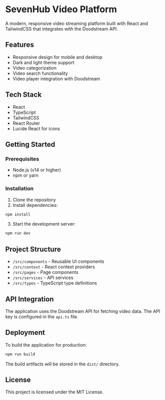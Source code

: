 # SevenHub Video Platform

A modern, responsive video streaming platform built with React and TailwindCSS that integrates with the Doodstream API.

## Features

- Responsive design for mobile and desktop
- Dark and light theme support
- Video categorization
- Video search functionality
- Video player integration with Doodstream

## Tech Stack

- React
- TypeScript
- TailwindCSS
- React Router
- Lucide React for icons

## Getting Started

### Prerequisites

- Node.js (v14 or higher)
- npm or yarn

### Installation

1. Clone the repository
2. Install dependencies:

```bash
npm install
```

3. Start the development server:

```bash
npm run dev
```

## Project Structure

- `/src/components` - Reusable UI components
- `/src/context` - React context providers
- `/src/pages` - Page components
- `/src/services` - API services
- `/src/types` - TypeScript type definitions

## API Integration

The application uses the Doodstream API for fetching video data. The API key is configured in the `api.ts` file.

## Deployment

To build the application for production:

```bash
npm run build
```

The build artifacts will be stored in the `dist/` directory.

## License

This project is licensed under the MIT License.